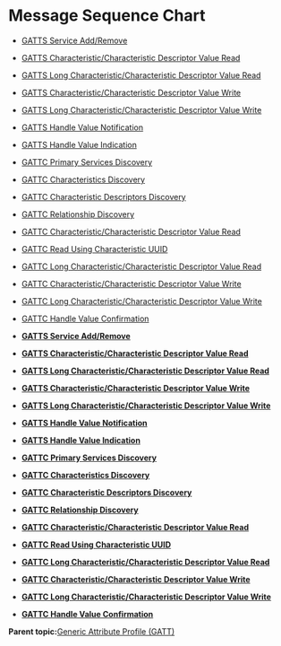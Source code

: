 # Message Sequence Chart

-   [GATTS Service Add/Remove](GUID-58E7375E-3E3E-422B-9409-00227DB255DF.md)
-   [GATTS Characteristic/Characteristic Descriptor Value Read](GUID-9E26CBDD-2773-4BF0-AD0D-7EF0D54B86E9.md)
-   [GATTS Long Characteristic/Characteristic Descriptor Value Read](GUID-6EE092EF-3A5C-43A8-8198-412C7C697490.md)
-   [GATTS Characteristic/Characteristic Descriptor Value Write](GUID-F0DE7EF9-CE88-4BF5-AEFE-FBFEF6C21196.md)
-   [GATTS Long Characteristic/Characteristic Descriptor Value Write](GUID-00D86280-4AF3-443E-B401-08DE47B4A817.md)
-   [GATTS Handle Value Notification](GUID-4352CA60-B09A-4632-A523-DB0E0EDA0569.md)
-   [GATTS Handle Value Indication](GUID-663DEFD6-D39A-42F2-AB4E-0BC5B96E0F88.md)
-   [GATTC Primary Services Discovery](GUID-F5DCF72D-86AA-470F-B0EE-E1A317AFBA9C.md)
-   [GATTC Characteristics Discovery](GUID-6F626455-1D43-42CA-B8D1-95196127F1E7.md)
-   [GATTC Characteristic Descriptors Discovery](GUID-5FB701DC-952A-48D5-8C9C-6298B25573DF.md)
-   [GATTC Relationship Discovery](GUID-A04857C4-3371-45BE-A50F-73B87640E917.md)
-   [GATTC Characteristic/Characteristic Descriptor Value Read](GUID-D9E1D8EF-855A-4FCD-B4A2-0F07392A6FF8.md)
-   [GATTC Read Using Characteristic UUID](GUID-28147A3F-5083-48E3-97F0-2D2C69A41224.md)
-   [GATTC Long Characteristic/Characteristic Descriptor Value Read](GUID-D496074C-14A3-4BD2-82CD-1BED7717BFAA.md)
-   [GATTC Characteristic/Characteristic Descriptor Value Write](GUID-744A6E79-9576-4DD2-9D74-AD535FC83544.md)
-   [GATTC Long Characteristic/Characteristic Descriptor Value Write](GUID-7272130C-8E6E-4A7D-AC55-E3F748492C71.md)
-   [GATTC Handle Value Confirmation](GUID-2BE53DF1-3F4A-47AF-8F8F-B70F855A9A9B.md)

-   **[GATTS Service Add/Remove](GUID-58E7375E-3E3E-422B-9409-00227DB255DF.md)**  

-   **[GATTS Characteristic/Characteristic Descriptor Value Read](GUID-9E26CBDD-2773-4BF0-AD0D-7EF0D54B86E9.md)**  

-   **[GATTS Long Characteristic/Characteristic Descriptor Value Read](GUID-6EE092EF-3A5C-43A8-8198-412C7C697490.md)**  

-   **[GATTS Characteristic/Characteristic Descriptor Value Write](GUID-F0DE7EF9-CE88-4BF5-AEFE-FBFEF6C21196.md)**  

-   **[GATTS Long Characteristic/Characteristic Descriptor Value Write](GUID-00D86280-4AF3-443E-B401-08DE47B4A817.md)**  

-   **[GATTS Handle Value Notification](GUID-4352CA60-B09A-4632-A523-DB0E0EDA0569.md)**  

-   **[GATTS Handle Value Indication](GUID-663DEFD6-D39A-42F2-AB4E-0BC5B96E0F88.md)**  

-   **[GATTC Primary Services Discovery](GUID-F5DCF72D-86AA-470F-B0EE-E1A317AFBA9C.md)**  

-   **[GATTC Characteristics Discovery](GUID-6F626455-1D43-42CA-B8D1-95196127F1E7.md)**  

-   **[GATTC Characteristic Descriptors Discovery](GUID-5FB701DC-952A-48D5-8C9C-6298B25573DF.md)**  

-   **[GATTC Relationship Discovery](GUID-A04857C4-3371-45BE-A50F-73B87640E917.md)**  

-   **[GATTC Characteristic/Characteristic Descriptor Value Read](GUID-D9E1D8EF-855A-4FCD-B4A2-0F07392A6FF8.md)**  

-   **[GATTC Read Using Characteristic UUID](GUID-28147A3F-5083-48E3-97F0-2D2C69A41224.md)**  

-   **[GATTC Long Characteristic/Characteristic Descriptor Value Read](GUID-D496074C-14A3-4BD2-82CD-1BED7717BFAA.md)**  

-   **[GATTC Characteristic/Characteristic Descriptor Value Write](GUID-744A6E79-9576-4DD2-9D74-AD535FC83544.md)**  

-   **[GATTC Long Characteristic/Characteristic Descriptor Value Write](GUID-7272130C-8E6E-4A7D-AC55-E3F748492C71.md)**  

-   **[GATTC Handle Value Confirmation](GUID-2BE53DF1-3F4A-47AF-8F8F-B70F855A9A9B.md)**  


**Parent topic:**[Generic Attribute Profile \(GATT\)](GUID-68F36419-BE17-4BBA-AC40-950ED8B4956A.md)

